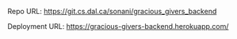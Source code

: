 Repo URL: https://git.cs.dal.ca/sonani/gracious_givers_backend

Deployment URL: https://gracious-givers-backend.herokuapp.com/
